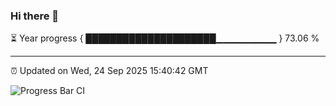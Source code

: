 ### Hi there 👋

⏳ Year progress { █████████████████████▁▁▁▁▁▁▁▁▁ } 73.06 %

---

⏰ Updated on Wed, 24 Sep 2025 15:40:42 GMT

![Progress Bar CI](https://github.com/IshwaranRudhara/GIT-ACTION/workflows/Progress%20Bar%20CI/badge.svg)
